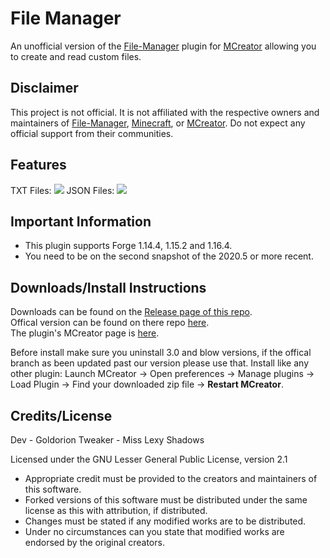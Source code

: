 # File Manager
An unofficial version of the [File-Manager](https://github.com/Goldorion/File-Manager-MCreator) plugin for [MCreator](https://mcreator.net/) allowing you to create and read custom files.

## Disclaimer
This project is not official. It is not affiliated with the respective owners and maintainers of [File-Manager](https://github.com/Goldorion/File-Manager-MCreator), [Minecraft](https://minecraft.net), or [MCreator](https://mcreator.net/). Do not expect any official support from their communities.

## Features
TXT Files:
![](https://i.imgur.com/c2PR0DA.png)
JSON Files:
![](https://i.imgur.com/owBAZYv.png)

## Important Information
* This plugin supports Forge 1.14.4, 1.15.2 and 1.16.4.
* You need to be on the second snapshot of the 2020.5 or more recent.

## Downloads/Install Instructions
Downloads can be found on the [Release page of this repo](https://github.com/LexShadow/File-Manager-MCreator/releases).  
Offical version can be found on there repo [here](https://github.com/Goldorion/File-Manager-MCreator).  
The plugin's MCreator page is [here](https://mcreator.net/plugin/64638/file-creator).  


Before install make sure you uninstall 3.0 and blow versions, if the offical branch as been updated past our version please use that.
Install like any other plugin: Launch MCreator -> Open preferences -> Manage plugins -> Load Plugin -> Find your downloaded zip file -> **Restart MCreator**.

## Credits/License
Dev - Goldorion
Tweaker - Miss Lexy Shadows

Licensed under the GNU Lesser General Public License, version 2.1  
* Appropriate credit must be provided to the creators and maintainers of this software.
* Forked versions of this software must be distributed under the same license as this with attribution, if distributed.
* Changes must be stated if any modified works are to be distributed.
* Under no circumstances can you state that modified works are endorsed by the original creators.
